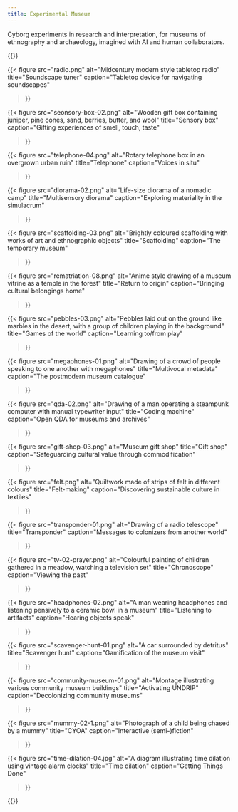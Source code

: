 ```yaml
---
title: Experimental Museum 
---
```


Cyborg experiments in research and interpretation, for museums of ethnography and archaeology, imagined with AI and human collaborators.

{{<cards>}}

{{< figure 
    src="radio.png" 
    alt="Midcentury modern style tabletop radio" 
    title="Soundscape tuner" 
    caption="Tabletop device for navigating soundscapes" 
>}}

{{< figure 
    src="seonsory-box-02.png" 
    alt="Wooden gift box containing juniper, pine cones, sand, berries, butter, and wool" 
    title="Sensory box" 
    caption="Gifting experiences of smell, touch, taste" 
>}}

{{< figure 
    src="telephone-04.png" 
    alt="Rotary telephone box in an overgrown urban ruin" 
    title="Telephone" 
    caption="Voices in situ" 
>}}

{{< figure 
    src="diorama-02.png" 
    alt="Life-size diorama of a nomadic camp" 
    title="Multisensory diorama" 
    caption="Exploring materiality in the simulacrum" 
>}}

{{< figure 
    src="scaffolding-03.png" 
    alt="Brightly coloured scaffolding with works of art and ethnographic objects" 
    title="Scaffolding" 
    caption="The temporary museum" 
>}}

{{< figure 
    src="rematriation-08.png" 
    alt="Anime style drawing of a museum vitrine as a temple in the forest" 
    title="Return to origin" 
    caption="Bringing cultural belongings home" 
>}}

{{< figure 
    src="pebbles-03.png" 
    alt="Pebbles laid out on the ground like marbles in the desert, with a group of children playing in the background" 
    title="Games of the world" 
    caption="Learning to/from play" 
>}}

{{< figure 
    src="megaphones-01.png" 
    alt="Drawing of a crowd of people speaking to one another with megaphones" 
    title="Multivocal metadata" 
    caption="The postmodern museum catalogue" 
>}}

{{< figure 
    src="qda-02.png" 
    alt="Drawing of a man operating a steampunk computer with manual typewriter input" 
    title="Coding machine" 
    caption="Open QDA for museums and archives" 
>}}

{{< figure 
    src="gift-shop-03.png" 
    alt="Museum gift shop" 
    title="Gift shop" 
    caption="Safeguarding cultural value through commodification" 
>}}

{{< figure 
    src="felt.png" 
    alt="Quiltwork made of strips of felt in different colours" 
    title="Felt-making" 
    caption="Discovering sustainable culture in textiles" 
>}}

{{< figure 
    src="transponder-01.png" 
    alt="Drawing of a radio telescope" 
    title="Transponder" 
    caption="Messages to colonizers from another world" 
>}}

{{< figure 
    src="tv-02-prayer.png" 
    alt="Colourful painting of children gathered in a meadow, watching a television set" 
    title="Chronoscope" 
    caption="Viewing the past" 
>}}

{{< figure 
    src="headphones-02.png" 
    alt="A man wearing headphones and listening pensively to a ceramic bowl in a museum" 
    title="Listening to artifacts" 
    caption="Hearing objects speak" 
>}}

{{< figure 
    src="scavenger-hunt-01.png" 
    alt="A car surrounded by detritus" 
    title="Scavenger hunt" 
    caption="Gamification of the museum visit" 
>}}

{{< figure 
    src="community-museum-01.png" 
    alt="Montage illustrating various community museum buildings" 
    title="Activating UNDRIP" 
    caption="Decolonizing community museums" 
>}}

{{< figure 
    src="mummy-02-1.png" 
    alt="Photograph of a child being chased by a mummy" 
    title="CYOA" 
    caption="Interactive (semi-)fiction" 
>}}

{{< figure 
    src="time-dilation-04.jpg" 
    alt="A diagram illustrating time dilation using vintage alarm clocks" 
    title="Time dilation" 
    caption="Getting Things Done" 
>}}

{{</cards>}}
